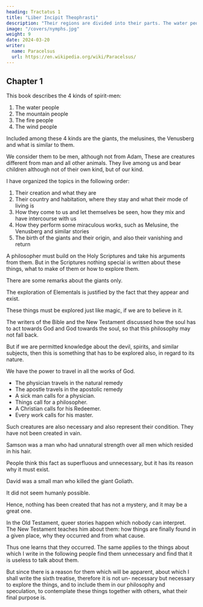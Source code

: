 ```yaml
---
heading: Tractatus 1
title: "Liber Incipit Theophrasti"
description: "Their regions are divided into their parts. The water people have no intercourse with the mountain people, nor the mountain people with them, nor the salamanders"
image: "/covers/nymphs.jpg"
weight: 9
date: 2024-03-20
writer:
  name: Paracelsus
  url: https://en.wikipedia.org/wiki/Paracelsus/
---
```



## Chapter 1

This book describes the 4 kinds of spirit-men:

1. The water people
2. The mountain people
3. The fire people
4. The wind people

Included among these 4 kinds are the giants, the melusines, the Venusberg and what is similar to them. 

We consider them to be men, although not from Adam, These are creatures different from man and all other animals. They live among us and bear children although not of their own kind, but of our kind. 

I have organized the topics in the following order:

1. Their creation and what they are
2. Their country and habitation, where they stay and what their mode of living is
3. How they come to us and let themselves be seen, how they mix and have intercourse with us
4. How they perform some miraculous works, such as Melusine, the Venusberg and similar stories
5. The birth of the giants and their origin, and also their vanishing and return


A philosopher must build on the Holy Scriptures and take his arguments from them. But in the Scriptures nothing special is written about these things, what to make of them or how to explore them.

There are some remarks about the giants only. 

<!-- Although these things are treated outside the Scriptures,  -->

The exploration of Elementals is justified by the fact that they appear and exist. 

These things must be explored just like magic, if we are to believe in it.

<!-- -and we do and wish to as- certain its origin.  -->

The writers of the Bible and the New Testament discussed how the soul has to act towards God and God towards the soul, so that this philosophy may not fall back. 

But if we are permitted knowledge about the devil, spirits, and similar subjects, then this is something that has to be explored also, in regard to its nature. 

We have the power to travel in all the works of God. 
- The physician travels in the natural remedy
- The apostle travels in the apostolic remedy
- A sick man calls for a physician.
- Things call for a philosopher.
- A Christian calls for his Redeemer.
- Every work calls for his master. 

Such creatures are also necessary and also represent their condition. They have not been created in vain.

Samson was a man who had unnatural strength over all men which resided in his hair.

People think this fact as superfluous and unnecessary, but it has its reason why it must exist. 

David was a small man who killed the giant Goliath. 

It did not seem humanly possible. 

Hence, nothing has been created that has not a mystery, and it may be a great one. 

In the Old Testament, queer stories happen which nobody can interpret. The New Testament teaches him about them: how things are finally found in a given place, why they occurred and from what cause.

Thus one learns that they occurred. The same applies to the things about which I write in the following people find them unnecessary and find that it is useless to talk about them. 

But since there is a reason for them which will be apparent, about which I shall write the sixth treatise, therefore it is not un- necessary but necessary to explore the things, and to include them in our philosophy and speculation, to contemplate these things together with others, what their final purpose is.


